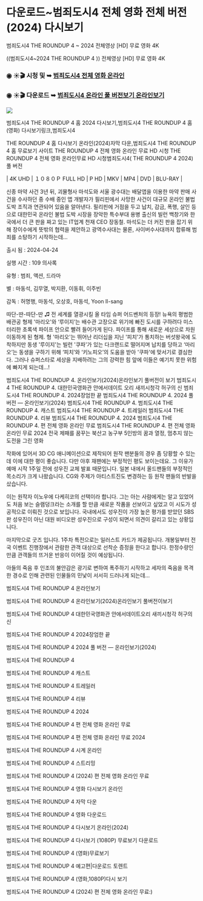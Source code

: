 # 다운로드~범죄도시4 전체 영화 전체 버전 (2024) 다시보기

범죄도시4 THE ROUNDUP 4 ~ 2024 전체영상 [HD] 무료 영화 4K

((범죄도시4~2024 THE ROUNDUP 4 )) 전체영상 [HD] 무료 영화 4K

### ◉ ☀🎬 시청 및 ➥ [범죄도시4 전체 영화 온라인](https://a-movies.com/movie/1017163/the-roundup-punishment.html?githo)

### ◉ ☀🎬 다운로드 ➥ [범죄도시4 온라인 풀 버전보기 온라인보기](https://a-movies.com/movie/1017163/the-roundup-punishment.html?githo)

<a href="https://a-movies.com/movie/1017163/the-roundup-punishment.html?githo" rel="nofollow" data-target="animated-image.originalLink"><img src="https://camo.githubusercontent.com/7f6f88830ea72d49540cad466f7218e4623560163f263a8577ac8297d75fe095/68747470733a2f2f7777772e746563686d65686f772e636f6d2f77702d636f6e74656e742f75706c6f6164732f323032342f30332f72676273727465672e676966" data-canonical-src="https://www.techmehow.com/wp-content/uploads/2024/03/rgbsrteg.gif" style="max-width: 100%; display: inline-block;" data-target="animated-image.originalImage"></a>

범죄도시4 THE ROUNDUP 4 홈 2024 다시보기,범죄도시4 THE ROUNDUP 4 홈 (영화) 다시보기링크,범죄도시4

THE ROUNDUP 4 홈 다시보기 온라인(2024)자막 다운,범죄도시4 THE ROUNDUP 4 홈 무료보기 사이트 THE ROUNDUP 4 전체 영화 온라인 무료 HD 시청 THE ROUNDUP 4 전체 영화 온라인무료 HD 시청범죄도시4( THE ROUNDUP 4 2024) 풀 버전

| 4K UHD | １０８０Ｐ FULL HD | P HD | MKV | MP4 | DVD | BLU-RAY |

신종 마약 사건 3년 뒤, 괴물형사 마석도와 서울 광수대는 배달앱을 이용한 마약 판매 사건을 수사하던 중 수배 중인 앱 개발자가 필리핀에서 사망한 사건이 대규모 온라인 불법 도박 조직과 연관되어 있음을 알아낸다. 필리핀에 거점을 두고 납치, 감금, 폭행, 살인 등으로 대한민국 온라인 불법 도박 시장을 장악한 특수부대 용병 출신의 빌런 백창기와 한국에서 더 큰 판을 짜고 있는 IT업계 천재 CEO 장동철. 마석도는 더 커진 판을 잡기 위해 장이수에게 뜻밖의 협력을 제안하고 광역수사대는 물론, 사이버수사대까지 합류해 범죄를 소탕하기 시작하는데…

출시 됨 : 2024-04-24

실행 시간 : 109 의사록

유형 : 범죄, 액션, 드라마

별 : 마동석, 김무열, 박지환, 이동휘, 이주빈

감독 : 허명행, 마동석, 오상호, 마동석, Yoon Il-sang

따단-딴-따단-딴 ♫ 전 세계를 열광시킬 올 타임 슈퍼 어드벤처의 등장! 뉴욕의 평범한 배관공 형제 '마리오'와 ‘루이지’는 배수관 고장으로 위기에 빠진 도시를 구하려다 미스터리한 초록색 파이프 안으로 빨려 들어가게 된다. 파이프를 통해 새로운 세상으로 차원 이동하게 된 형제. 형 '마리오'는 뛰어난 리더십을 지닌 '피치'가 통치하는 버섯왕국에 도착하지만 동생 '루이지'는 빌런 '쿠파'가 있는 다크랜드로 떨어지며 납치를 당하고 ‘마리오’는 동생을 구하기 위해 ‘피치’와 ‘키노피오’의 도움을 받아 '쿠파'에 맞서기로 결심한다. 그러나 슈퍼스타로 세상을 지배하려는 그의 강력한 힘 앞에 이들은 예기치 못한 위험에 빠지게 되는데...!

범죄도시4 THE ROUNDUP 4. 온라인보기(2024)온라인보기 풀버전이 보기 범죄도시4 THE ROUNDUP 4. 대한민국영화관 안에서데이트 오리 새끼시청각 허구의 신 범죄도시4 THE ROUNDUP 4. 2024장엄한 끝 범죄도시4 THE ROUNDUP 4. 2024 풀 버전 — 온라인보기(2024) 범죄도시4 THE ROUNDUP 4. 범죄도시4 THE ROUNDUP 4. 캐스트 범죄도시4 THE ROUNDUP 4. 트레일러 범죄도시4 THE ROUNDUP 4. 리뷰 범죄도시4 THE ROUNDUP 4. 2024 범죄도시4 THE ROUNDUP 4. 편 전체 영화 온라인 무료 범죄도시4 THE ROUNDUP 4. 편 전체 영화 온라인 무료 2024 전국 제패를 꿈꾸는 북산고 농구부 5인방의 꿈과 열정, 멈추지 않는 도전을 그린 영화

작화에 있어서 3D CG 애니메이션으로 제작되어 원작 팬분들의 경우 좀 당황할 수 있는데 이에 대한 평이 좋습니다. 다만 야후 재팬에는 부정적인 평도 보이는데요. 그 이유가 예매 시작 1주일 전에 성우진 교체 발표 때문입니다. 일본 내에서 올드팬들의 부정적인 목소리가 크게 나왔습니다. CG와 주제가 아티스트진도 변경하는 등 원작 팬들의 반발을 샀습니다.

이는 원작자 이노우에 다케히코의 선택이라 합니다. 그는 아는 사람에게는 알고 있었어도 처음 보는 슬램덩크라는 소개를 할 만큼 새로운 작품을 선보이고 싶었고 이 시도가 성공적으로 이뤄진 것으로 보입니다. 국내에서도 성우진이 가장 높은 평가를 받았던 SBS판 성우진이 아닌 대원 비디오판 성우진으로 구성이 되면서 의견이 갈리고 있는 상황입니다.

마지막으로 굿즈 입니다. 1주차 특전으로는 일러스트 카드가 제공됩니다. 개봉일부터 전국 이벤트 진행장에서 관람한 관객 대상으로 선착순 증정을 한다고 합니다. 한정수량인 만큼 관객들의 뜨거운 반응이 이어질 것이 예상됩니다.

아들의 죽음 후 인조의 불안감은 광기로 변하여 폭주하기 시작하고 세자의 죽음을 목격한 경수로 인해 관련된 인물들의 민낯이 서서히 드러나게 되는데...

범죄도시4 THE ROUNDUP 4 온라인보기

범죄도시4 THE ROUNDUP 4 온라인보기(2024)온라인보기 풀버전이보기

범죄도시4 THE ROUNDUP 4 대한민국영화관 안에서데이트오리 새끼시청각 허구의 신

범죄도시4 THE ROUNDUP 4 2024장엄한 끝

범죄도시4 THE ROUNDUP 4 2024 풀 버전 — 온라인보기(2024)

범죄도시4 THE ROUNDUP 4

범죄도시4 THE ROUNDUP 4 캐스트

범죄도시4 THE ROUNDUP 4 트레일러

범죄도시4 THE ROUNDUP 4 리뷰

범죄도시4 THE ROUNDUP 4 2024

범죄도시4 THE ROUNDUP 4 편 전체 영화 온라인 무료

범죄도시4 THE ROUNDUP 4 편 전체 영화 온라인 무료 2024

범죄도시4 THE ROUNDUP 4 시계 온라인

범죄도시4 THE ROUNDUP 4 스트리밍

범죄도시4 THE ROUNDUP 4 (2024) 편 전체 영화 온라인 무료

범죄도시4 THE ROUNDUP 4 영화 다시보기 온라인

범죄도시4 THE ROUNDUP 4 자막 다운

범죄도시4 THE ROUNDUP 4 영화 다운로드

범죄도시4 THE ROUNDUP 4 다시보기 온라인(2024)

범죄도시4 THE ROUNDUP 4 다시보기 (1080P) 무료보기 다운로드

범죄도시4 THE ROUNDUP 4 (영화)무료보기

범죄도시4 THE ROUNDUP 4 예고편|다운로드 토렌트

범죄도시4 THE ROUNDUP 4 (영화,1080P)다시 보기

범죄도시4 THE ROUNDUP 4 (2024) 편 전체 영화 온라인 무료:)
